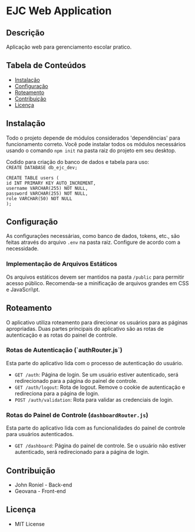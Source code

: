 # EJC Web Application

## Descrição

Aplicação web para gerenciamento escolar pratico.

## Tabela de Conteúdos 

- [Instalação](#instalação)
- [Configuração](#configuração)
- [Roteamento](#roteamento)
- [Contribuição](#contribuição)
- [Licença](#licença)

## Instalação

Todo o projeto depende de módulos considerados 'dependências' para funcionamento correto. Você pode instalar todos os módulos necessários usando o comando `npm init` na pasta raiz do projeto em seu desktop.

Codido para criação do banco de dados e tabela para uso: </br>
`CREATE DATABASE db_ejc_dev;`

`CREATE TABLE users (` </br>
  `id INT PRIMARY KEY AUTO_INCREMENT,` </br>
  `username VARCHAR(255) NOT NULL,` </br>
  `password VARCHAR(255) NOT NULL,` </br>
  `role VARCHAR(50) NOT NULL` </br>
`);`

## Configuração

As configurações necessárias, como banco de dados, tokens, etc., são feitas através do arquivo `.env` na pasta raiz. Configure de acordo com a necessidade.

### Implementação de Arquivos Estáticos

Os arquivos estáticos devem ser mantidos na pasta `/public` para permitir acesso público. Recomenda-se a minificação de arquivos grandes em CSS e JavaScri\pt.

## Roteamento

O aplicativo utiliza roteamento para direcionar os usuários para as páginas apropriadas. Duas partes principais do aplicativo são as rotas de autenticação e as rotas do painel de controle.

<h3>Rotas de Autenticação (`authRouter.js`)</h3>

Esta parte do aplicativo lida com o processo de autenticação do usuário.

- `GET /auth`: Página de login. Se um usuário estiver autenticado, será redirecionado para a página do painel de controle.
- `GET /auth/logout`: Rota de logout. Remove o cookie de autenticação e redireciona para a página de login.
- `POST /auth/validation`: Rota para validar as credenciais de login.

### Rotas do Painel de Controle (`dashboardRouter.js`)

Esta parte do aplicativo lida com as funcionalidades do painel de controle para usuários autenticados.

- `GET /dashboard`: Página do painel de controle. Se o usuário não estiver autenticado, será redirecionado para a página de login.

## Contribuição
- John Roniel - Back-end
- Geovana - Front-end

## Licença
- MIT License
